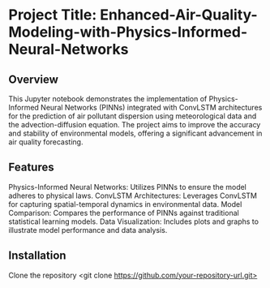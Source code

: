 # Project Title: Enhanced-Air-Quality-Modeling-with-Physics-Informed-Neural-Networks
## Overview
This Jupyter notebook demonstrates the implementation of Physics-Informed Neural Networks (PINNs) integrated with ConvLSTM architectures for the prediction of air pollutant dispersion using meteorological data and the advection-diffusion equation. The project aims to improve the accuracy and stability of environmental models, offering a significant advancement in air quality forecasting.
## Features
Physics-Informed Neural Networks: Utilizes PINNs to ensure the model adheres to physical laws.
ConvLSTM Architectures: Leverages ConvLSTM for capturing spatial-temporal dynamics in environmental data.
Model Comparison: Compares the performance of PINNs against traditional statistical learning models.
Data Visualization: Includes plots and graphs to illustrate model performance and data analysis.

## Installation
Clone the repository
<git clone https://github.com/your-repository-url.git>
<cd your-repository-directory>
